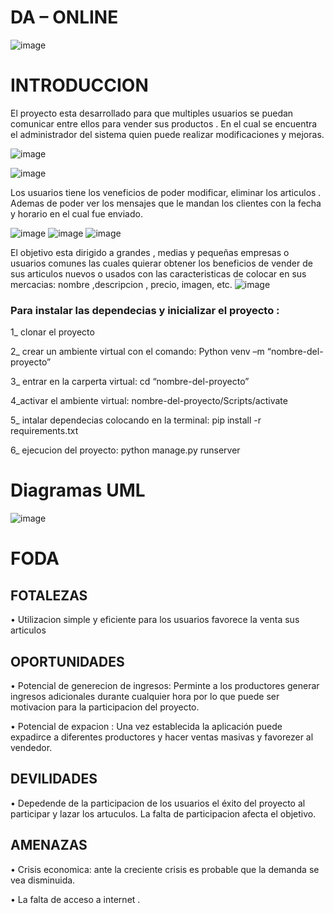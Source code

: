 # DA – ONLINE

![image](https://github.com/LeonelMauro/Marketplace/assets/134123021/aaf6553c-4e29-4b60-802b-db6913dd4f72)



# INTRODUCCION

El proyecto esta desarrollado para que multiples usuarios se puedan comunicar entre ellos para vender sus productos . En el cual se encuentra el administrador del sistema quien puede realizar modificaciones y mejoras.

![image](https://github.com/LeonelMauro/Marketplace/assets/134123021/b4292aaf-815f-41d7-bca7-bb836d961f3e)

![image](https://github.com/LeonelMauro/Marketplace/assets/134123021/bd214476-42da-4044-b3e6-ff6d0bc7f919)



Los usuarios tiene los veneficios de poder modificar, eliminar los articulos . Ademas de poder ver los mensajes que le mandan los clientes con la fecha y horario en el cual fue enviado.




![image](https://github.com/LeonelMauro/Marketplace/assets/134123021/7b877277-0294-4491-8199-b5743a7c8dbf)
![image](https://github.com/LeonelMauro/Marketplace/assets/134123021/90d659c8-01af-4bce-8d7a-22bffea9aca3)
![image](https://github.com/LeonelMauro/Marketplace/assets/134123021/41f2d910-7e70-4d5b-ae09-7baca434be4a)


El objetivo esta dirigido a grandes , medias y pequeñas empresas o usuarios comunes las cuales quierar obtener los beneficios de vender de sus articulos nuevos o usados con las caracteristicas de colocar en sus mercacias: nombre ,descripcion , precio, imagen, etc.
![image](https://github.com/LeonelMauro/Marketplace/assets/134123021/32f0ee58-1d5b-4bb5-a076-e180df0ae0cd)

### Para instalar las dependecias y inicializar el proyecto :

1_ clonar el proyecto

2_ crear un ambiente virtual con el comando:
Python venv –m “nombre-del-proyecto”

3_ entrar en la carperta virtual:
cd “nombre-del-proyecto”

4_activar el ambiente virtual:
nombre-del-proyecto/Scripts/activate

5_ intalar dependecias colocando en la terminal:
pip install -r requirements.txt

6_ ejecucion del proyecto: 
python manage.py runserver

# Diagramas UML

![image](https://github.com/LeonelMauro/Marketplace/assets/134123021/0bd8456c-a14d-46d8-a492-d081e8999ff0)

# FODA

## FOTALEZAS

• Utilizacion simple y eficiente para los usuarios favorece la venta sus articulos

## OPORTUNIDADES

• Potencial de generecion de ingresos: Perminte a los productores generar ingresos adicionales durante cualquier hora por lo que puede ser motivacion para la participacion del proyecto.

• Potencial de expacion : Una vez establecida la aplicación puede expadirce a diferentes productores y hacer ventas masivas y favorezer al vendedor.

## DEVILIDADES

• Depedende de la participacion de los usuarios el éxito del proyecto al participar y lazar los artuculos. La falta de participacion afecta el objetivo.


## AMENAZAS

• Crisis economica: ante la creciente crisis es probable que la demanda se vea disminuida.

• La falta de acceso a internet .
